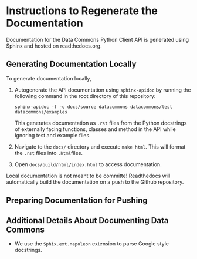 # Instructions to Regenerate the Documentation

Documentation for the Data Commons Python Client API is generated using Sphinx
and hosted on readthedocs.org.

## Generating Documentation Locally

To generate documentation locally,

1.  Autogenerate the API documentation using `sphinx-apidoc` by running the
    following command in the root directory of this repository:

    ```
    sphinx-apidoc -f -o docs/source datacommons datacommons/test datacommons/examples
    ```

    This generates documentation as `.rst` files from the Python docstrings of
    externally facing functions, classes and method in the API while ignoring
    test and example files.

2.  Navigate to the `docs/` directory and execute `make html`. This will format
    the `.rst` files into `.html`files.

3.  Open `docs/build/html/index.html` to access documentation.

Local documentation is not meant to be committe! Readthedocs will automatically
build the documentation on a push to the Github repository.

## Preparing Documentation for Pushing


## Additional Details About Documenting Data Commons

- We use the `Sphix.ext.napoleon` extension to parse Google style docstrings.
